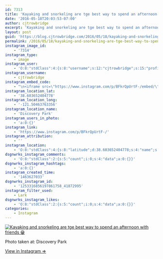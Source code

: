 ```yaml
---
id: 7313
title: 'Kayaking and snorkeling are tge best way to spend an afternoon with friends &#x1f601;'
date: '2016-05-18T20:03:53-07:00'
author: cjtrowbridge
excerpt: 'Kayaking and snorkeling are tge best way to spend an afternoon with friends &#x1f601;'
layout: post
guid: 'https://blog.cjtrowbridge.com/2016/05/18/kayaking-and-snorkeling-are-tge-best-way-to-spend-an-afternoon-with-friends-%f0%9f%98%81/'
permalink: /2016/05/18/kayaking-and-snorkeling-are-tge-best-way-to-spend-an-afternoon-with-friends-%f0%9f%98%81/
instagram_image_id:
    - '7314'
instagram_type:
    - image
instagram_user:
    - 'O:8:"stdClass":4:{s:8:"username";s:12:"cjtrowbridge";s:15:"profile_picture";s:96:"https://scontent.cdninstagram.com/t51.2885-19/s150x150/12081186_1759494767611229_280555941_a.jpg";s:2:"id";s:8:"41872995";s:9:"full_name";s:13:"CJ Trowbridge";}'
instagram_username:
    - cjtrowbridge
instagram_embed_code:
    - "\n<iframe src=\"https://www.instagram.com/p/BFkrQpUrtF-/embed/\" width=\"612\" height=\"710\" frameborder=\"0\" scrolling=\"no\" allowtransparency=\"true\" class=\"insta-image-embed\"></iframe>\n"
instagram_location_lat:
    - '38.603652404778'
instagram_location_long:
    - '-121.50463763356'
instagram_location_name:
    - 'Discovery Park'
instagram_users_in_photo:
    - 'a:0:{}'
instagram_link:
    - 'https://www.instagram.com/p/BFkrQpUrtF-/'
instagram_attribution:
    - ''
instagram_location:
    - 'O:8:"stdClass":4:{s:8:"latitude";d:38.603652404778;s:4:"name";s:14:"Discovery Park";s:9:"longitude";d:-121.50463763356;s:2:"id";i:4198463;}'
dsgnwrks_instagram_comments:
    - 'O:8:"stdClass":2:{s:5:"count";i:0;s:4:"data";a:0:{}}'
dsgnwrks_instagram_hashtags:
    - 'a:0:{}'
instagram_created_time:
    - '1463627033'
dsgnwrks_instagram_id:
    - '1253316856197861758_41872995'
instagram_filter_used:
    - Lark
dsgnwrks_instagram_likes:
    - 'O:8:"stdClass":2:{s:5:"count";i:0;s:4:"data";a:0:{}}'
categories:
    - Instagram
---
```


[![Kayaking and snorkeling are tge best way to spend an afternoon with friends 😁](https://blog.cjtrowbridge.com/wp-content/uploads/2016/05/1463627033-1-1.jpg)](https://www.instagram.com/p/BFkrQpUrtF-/)

Photo taken at: Discovery Park

[View in Instagram ⇒](https://www.instagram.com/p/BFkrQpUrtF-/)
